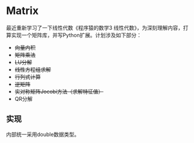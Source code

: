 # Matrix
最近重新学习了一下线性代数《程序猿的数学3 线性代数》，为深刻理解内容，打算实现一个矩阵库，并写Python扩展。计划涉及如下部分：

- ~~向量内积~~
- ~~矩阵乘法~~
- ~~LU分解~~
- ~~线性方程组求解~~
- ~~行列式计算~~
- ~~逆矩阵~~
- ~~实对称矩阵Jocobi方法（求解特征值）~~
- QR分解

## 实现
内部统一采用double数据类型。

